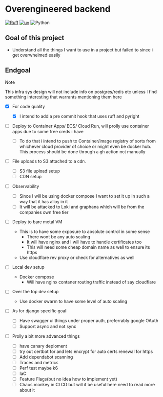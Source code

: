 # Overengineered backend
[![Ruff](https://img.shields.io/endpoint?url=https://raw.githubusercontent.com/astral-sh/ruff/main/assets/badge/v2.json)](https://github.com/astral-sh/ruff)
[![uv](https://img.shields.io/endpoint?url=https://raw.githubusercontent.com/astral-sh/uv/main/assets/badge/v0.json)](https://github.com/astral-sh/uv)
![Python](https://img.shields.io/badge/python-3.13+-blue?logo=python&style=flat-square)


## Goal of this project
- Understand all the things I want to use in a project but failed to since i get overwhelmed easily

## Endgoal
> [!Note]
> This infra sys design will not include info on postgres/redis etc unless I find something interesting that warrants mentioning them here

- [X] For code quality
    - [X] I intend to add a pre commit hook that uses ruff and pyright

- [ ] Deploy to Container Apps/ ECS/ Cloud Run, will prolly use container apps due to some free creds i have
    - [ ] To do that i intend to push to Container/image registry of sorts from whichever cloud provider of choice or might even be docker hub. This process should be done through a gh action not manually

- [ ] File uploads to S3 attached to a cdn.
    - [ ] S3 file upload setup
    - [ ] CDN setup

- [ ] Observability 
    - [ ] Since I will be using docker compose I want to set it up in such a way that it has alloy in it 
    - [ ] It will be attacked to Loki and graphana which will be from the companies own free tier

- [ ] Deploy to bare metal VM
    - This is to have some exposure to absolute control in some sense
        - There wont be any auto scaling
        - It will have nginx and I will have to handle certificates too
        - This will need some cheap domain name as well to ensure its https
    - Use cloudflare rev proxy or check for alternatives as well

- [ ] Local dev setup 
    - Docker compose
        - Will have nginx contaner routing traffic instead of say cloudflare

- [ ] Over the top dev setup
    - Use docker swarm to have some level of auto scaling

- [ ] As for django specific goal 
    - [ ] Have swagger ui things under proper auth, preferrably google OAuth
    - [ ] Support async and not sync

- [ ] Prolly a bit more advanced things
    - [ ] have canary deploment
    - [ ] try out certbot for and lets encrypt for auto certs renewal for https
    - [ ] Add dependabot scanning
    - [ ] Traces and metrics 
    - [ ] Perf test maybe k6
    - [ ] IaC
    - [ ] Feature Flags(but no idea how to implement yet)
    - [ ] Chaos monkey in CI CD but will it be useful here need to read more about it
